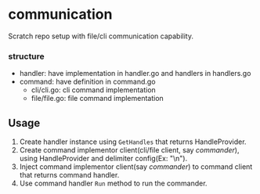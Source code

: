 # communication
  Scratch repo setup with file/cli communication capability.

### structure
  * handler: have implementation in handler.go and handlers in handlers.go
  * command: have definition in command.go
      * cli/cli.go: cli command implementation
      * file/file.go: file command implementation

## Usage
  1. Create handler instance using `GetHandles` that returns HandleProvider.
  2. Create command implementor client(cli/file client, say _commander_), using HandleProvider and delimiter config(Ex: "\n").
  3. Inject command implementor client(say _commander_) to command client that returns command handler.
  4. Use command handler `Run` method to run the commander.
